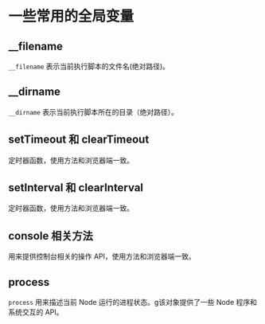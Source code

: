 # 一些常用的全局变量
## __filename
```__filename``` 表示当前执行脚本的文件名(绝对路径)。
## __dirname
```__dirname``` 表示当前执行脚本所在的目录（绝对路径）。
## setTimeout 和 clearTimeout
定时器函数，使用方法和浏览器端一致。
## setInterval 和 clearInterval
定时器函数，使用方法和浏览器端一致。
## console 相关方法
用来提供控制台相关的操作 API，使用方法和浏览器端一致。
## process
```process``` 用来描述当前 Node 运行的进程状态。g该对象提供了一些 Node 程序和系统交互的 API。
